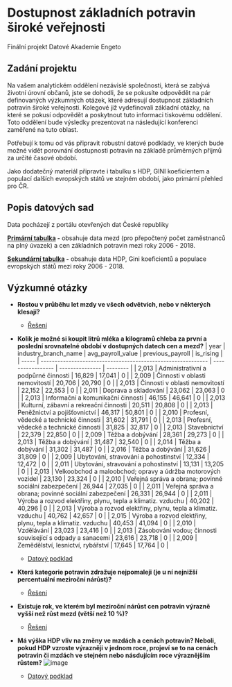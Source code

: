 # Dostupnost základních potravin široké veřejnosti
Finální projekt Datové Akademie Engeto
## Zadání projektu
Na vašem analytickém oddělení nezávislé společnosti, která se zabývá životní úrovní občanů, jste se dohodli, že se pokusíte odpovědět na pár definovaných výzkumných otázek, které adresují dostupnost základních potravin široké veřejnosti. Kolegové již vydefinovali základní otázky, na které se pokusí odpovědět a poskytnout tuto informaci tiskovému oddělení. Toto oddělení bude výsledky prezentovat na následující konferenci zaměřené na tuto oblast.

Potřebují k tomu od vás připravit robustní datové podklady, ve kterých bude možné vidět porovnání dostupnosti potravin na základě průměrných příjmů za určité časové období.

Jako dodatečný materiál připravte i tabulku s HDP, GINI koeficientem a populací dalších evropských států ve stejném období, jako primární přehled pro ČR.
## Popis datových sad
Data pocházejí z portálu otevřených dat České republiky

**[Primární tabulka](/primary_table.sql) -** obsahuje data mezd (pro přepočtený počet zaměstnanců na plný úvazek) a cen základních potravin mezi roky 2006 - 2018.

**[Sekundární tabulka](/secondary_table.sql) -** obsahuje data HDP, Gini koeficientů a populace evropských států mezi roky 2006 - 2018.

## Výzkumné otázky

- **Rostou v průběhu let mzdy ve všech odvětvích, nebo v některých klesají?**
  - [Řešení](/q1.sql)
 
  
- **Kolik je možné si koupit litrů mléka a kilogramů chleba za první a poslední srovnatelné období v dostupných datech cen a mezd?**
| year  | industry_branch_name                                         | avg_payroll_value | previous_payroll | is_rising |
| ----- | ------------------------------------------------------------ | ----------------- | ---------------  | --------  |
| 2,013 | Administrativní a podpůrné činnosti                          | 16,829            | 17,041           | 0         |
| 2,009 | Činnosti v oblasti nemovitostí                               | 20,706            | 20,790           | 0         |
| 2,013 | Činnosti v oblasti nemovitostí                               | 22,152            | 22,553           | 0         |
| 2,011 | Doprava a skladování                                         | 23,062            | 23,063           | 0         |
| 2,013 | Informační a komunikační činnosti                            | 46,155            | 46,641           | 0         |
| 2,013 | Kulturní, zábavní a rekreační činnosti                       | 20,511            | 20,808           | 0         |
| 2,013 | Peněžnictví a pojišťovnictví                                 | 46,317            | 50,801           | 0         |
| 2,010 | Profesní, vědecké a technické činnosti                       | 31,602            | 31,791           | 0         |
| 2,013 | Profesní, vědecké a technické činnosti                       | 31,825            | 32,817           | 0         |
| 2,013 | Stavebnictví                                                 | 22,379            | 22,850           | 0         |
| 2,009 | Těžba a dobývání                                             | 28,361            | 29,273           | 0         |
| 2,013 | Těžba a dobývání                                             | 31,487            | 32,540           | 0         |
| 2,014 | Těžba a dobývání                                             | 31,302            | 31,487           | 0         |
| 2,016 | Těžba a dobývání                                             | 31,626            | 31,809           | 0         |
| 2,009 | Ubytování, stravování a pohostinství                         | 12,334            | 12,472           | 0         |
| 2,011 | Ubytování, stravování a pohostinství                         | 13,131            |  13,205          | 0         |
| 2,013 | Velkoobchod a maloobchod; opravy a údržba motorových vozidel | 23,130            | 23,324           | 0         |
| 2,010 | Veřejná správa a obrana; povinné sociální zabezpečení        | 26,944            | 27,035           | 0         |
| 2,011 | Veřejná správa a obrana; povinné sociální zabezpečení        | 26,331            | 26,944           | 0         |
| 2,011 | Výroba a rozvod elektřiny, plynu, tepla a klimatiz. vzduchu  | 40,202            | 40,296           | 0         |
| 2,013 | Výroba a rozvod elektřiny, plynu, tepla a klimatiz. vzduchu  | 40,762            | 42,657           | 0         |
| 2,015 | Výroba a rozvod elektřiny, plynu, tepla a klimatiz. vzduchu  | 40,453            | 41,094           | 0         |
| 2,010 | Vzdělávání                                                   | 23,023            | 23,416           | 0         |
| 2,013 | Zásobování vodou; činnosti související s odpady a sanacemi   | 23,616            | 23,718           | 0         |
| 2,009 | Zemědělství, lesnictví, rybářství                            | 17,645            | 17,764           | 0         |
  - [Datový podklad](/q2.sql)
- **Která kategorie potravin zdražuje nejpomaleji (je u ní nejnižší percentuální meziroční nárůst)?**
  - [Řešení](/q3.sql)
- **Existuje rok, ve kterém byl meziroční nárůst cen potravin výrazně vyšší než růst mezd (větší než 10 %)?**
  - [Řešení](q4.sql)
- **Má výška HDP vliv na změny ve mzdách a cenách potravin? Neboli, pokud HDP vzroste výrazněji v jednom roce, projeví se to na cenách potravin či mzdách ve stejném nebo násdujícím roce výraznějším růstem?**
![image](https://github.com/JanPelisek/SQL_project_engeto_2023/assets/52496899/2a2e2364-2bc6-49e4-bc32-985d4fea9f88)
  - [Datový podklad](q5.sql)

